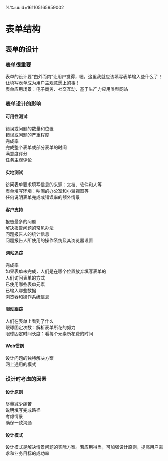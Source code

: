 %%:uuid=161105165959002
# 表单结构
## 表单的设计
### 表单很重要
表单的设计要“由外而内”让用户觉得，嗯，这里我就应该填写表单输入些什么了！  
让填写表单成为用户主观意愿上的事！  
表单应用场景：电子商务、社交互动、基于生产力应用类型网站  
 
### 表单设计的影响
#### 可用性测试
错误或问题的数量和位置  
错误或问题的严重程度  
完成率  
完成整个表单或部分表单的时间  
满意度评分  
任务主观评论  

#### 实地测试
访问表单要求填写信息的来源：文档、软件和人等  
表单填写环境：吵闹的办公室和小监视器等  
任何说明表单完成或错误率的额外情景  

#### 客户支持
报告最多的问题  
解决报告问题的常见办法  
问题报告人的统计信息  
问题报告人所使用的操作系统及其浏览器设置  

#### 网站追踪
完成率  
如果表单未完成，人们是在哪个位置放弃填写表单的  
人们访问表单的方式  
已使用哪些表单元素  
已输入哪些数据  
浏览器和操作系统信息  

#### 眼动跟踪
人们在表单上看到了什么  
眼球固定次数：解析表单所花的努力  
眼球固定时间长度：看每个元素所花费的时间  

#### Web惯例
设计问题的独特解决方案  
网上通用的模式  

### 设计时考虑的因素
#### 设计原则
尽量减少痛苦  
说明填写完成路径  
考虑情景  
确保一致沟通  

#### 设计模式
设计模式是解决情景问题的实际方案。若应用得当，可加强设计原则，提高用户需求和业务目标的成功率  
